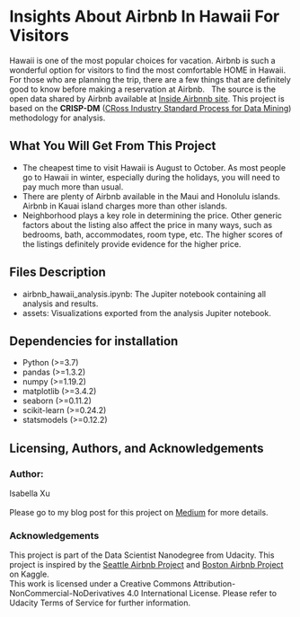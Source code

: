 # Insights About Airbnb In Hawaii For Visitors
Hawaii is one of the most popular choices for vacation. Airbnb is such a wonderful option for visitors to find the most comfortable HOME in Hawaii. For those who are planning the trip, there are a few things that are definitely good to know before making a reservation at Airbnb.
 
The source is the open data shared by Airbnb available at [Inside Airbnnb site](http://insideairbnb.com/get-the-data.html). This project is based on the **CRISP-DM** ([CRoss Industry Standard Process for Data Mining](https://www.datascience-pm.com/crisp-dm-2/)) methodology for analysis.

## What You Will Get From This Project
+ The cheapest time to visit Hawaii is August to October. As most people go to Hawaii in winter, especially during the holidays, you will need to pay much more than usual. 
+ There are plenty of Airbnb available in the Maui and Honolulu islands. Airbnb in Kauai island charges more than other islands. 
+ Neighborhood plays a key role in determining the price. Other generic factors about the listing also affect the price in many ways, such as bedrooms, bath, accommodates, room type, etc. The higher scores of the listings definitely provide evidence for the higher price.

## Files Description
+ airbnb_hawaii_analysis.ipynb: The Jupiter notebook containing all analysis and results.
+ assets: Visualizations exported from the analysis Jupiter notebook.

## Dependencies for installation
+ Python (>=3.7)
+ pandas (>=1.3.2)
+ numpy (>=1.19.2)
+ matplotlib (>=3.4.2)
+ seaborn (>=0.11.2)
+ scikit-learn (>=0.24.2)
+ statsmodels (>=0.12.2)

## Licensing, Authors, and Acknowledgements
### Author: 
Isabella Xu<br />
<br />
Please go to my blog post for this project on [Medium](https://medium.com/@isabella.xu/must-know-about-airbnb-in-hawaii-212f8d10c5c3) for more details.

### Acknowledgements
This project is part of the Data Scientist Nanodegree from Udacity. This project is inspired by the [Seattle Airbnb Project](https://www.kaggle.com/airbnb/seattle/data) and [Boston Airbnb Project](https://www.kaggle.com/airbnb/boston) on Kaggle. <br/>
This work is licensed under a Creative Commons Attribution-NonCommercial-NoDerivatives 4.0 International License. Please refer to Udacity Terms of Service for further information.

